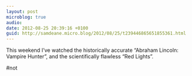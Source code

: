 ```yaml
---
layout: post
microblog: true
audio: 
date: 2012-08-25 20:39:16 +0100
guid: http://samdeane.micro.blog/2012/08/25/t239446865651855361.html
---
```

This weekend I’ve watched the historically accurate “Abraham Lincoln: Vampire Hunter”, and the scientifically flawless “Red Lights”.

#not

